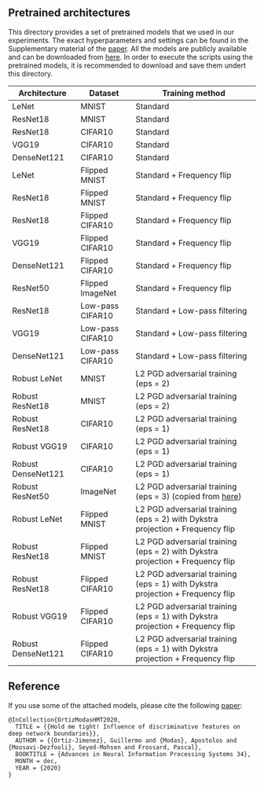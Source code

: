 ## Pretrained architectures

This directory provides a set of pretrained models that we used in our experiments. The exact hyperparameters and settings can be found in the Supplementary material of the [paper](https://arxiv.org/abs/2002.06349). All the models are publicly available and can be downloaded from [here](https://drive.google.com/drive/folders/1Y4SWnfdojzODX2SQyf8V5kC6sE1pmF4m?usp=sharing). In order to execute the scripts using the pretrained models, it is recommended to download and save them undert this directory. 

Architecture | Dataset | Training method
---|---|---
LeNet | MNIST | Standard
ResNet18 | MNIST | Standard
ResNet18 | CIFAR10 | Standard
VGG19 | CIFAR10 | Standard
DenseNet121 | CIFAR10 | Standard
LeNet | Flipped MNIST | Standard + Frequency flip
ResNet18 | Flipped MNIST | Standard + Frequency flip
ResNet18 | Flipped CIFAR10 | Standard + Frequency flip
VGG19 | Flipped CIFAR10 | Standard + Frequency flip
DenseNet121 | Flipped CIFAR10 | Standard + Frequency flip
ResNet50 | Flipped ImageNet | Standard + Frequency flip
ResNet18 | Low-pass CIFAR10 | Standard + Low-pass filtering
VGG19 | Low-pass CIFAR10 | Standard + Low-pass filtering
DenseNet121 | Low-pass CIFAR10 | Standard + Low-pass filtering
Robust LeNet | MNIST | L2 PGD adversarial training (eps = 2)
Robust ResNet18 | MNIST | L2 PGD adversarial training (eps = 2)
Robust ResNet18 | CIFAR10 | L2 PGD adversarial training (eps = 1)
Robust VGG19 | CIFAR10 | L2 PGD adversarial training (eps = 1)
Robust DenseNet121 | CIFAR10 | L2 PGD adversarial training (eps = 1)
Robust ResNet50 | ImageNet | L2 PGD adversarial training (eps = 3) (copied from [here](https://github.com/MadryLab/robustness))
Robust LeNet | Flipped MNIST | L2 PGD adversarial training (eps = 2) with Dykstra projection + Frequency flip
Robust ResNet18 | Flipped MNIST | L2 PGD adversarial training (eps = 2) with Dykstra projection + Frequency flip
Robust ResNet18 | Flipped CIFAR10 | L2 PGD adversarial training (eps = 1) with Dykstra projection + Frequency flip
Robust VGG19 | Flipped CIFAR10 | L2 PGD adversarial training (eps = 1) with Dykstra projection + Frequency flip
Robust DenseNet121 | Flipped CIFAR10 | L2 PGD adversarial training (eps = 1) with Dykstra projection + Frequency flip

## Reference
If you use some of the attached models, please cite the following [paper](https://arxiv.org/abs/2002.06349):

```
@InCollection{OrtizModasHMT2020,
  TITLE = {{Hold me tight! Influence of discriminative features on deep network boundaries}},
  AUTHOR = {{Ortiz-Jimenez}, Guillermo and {Modas}, Apostolos and {Moosavi-Dezfooli}, Seyed-Mohsen and Frossard, Pascal},
  BOOKTITLE = {Advances in Neural Information Processing Systems 34},
  MONTH = dec,
  YEAR = {2020}
}
```
